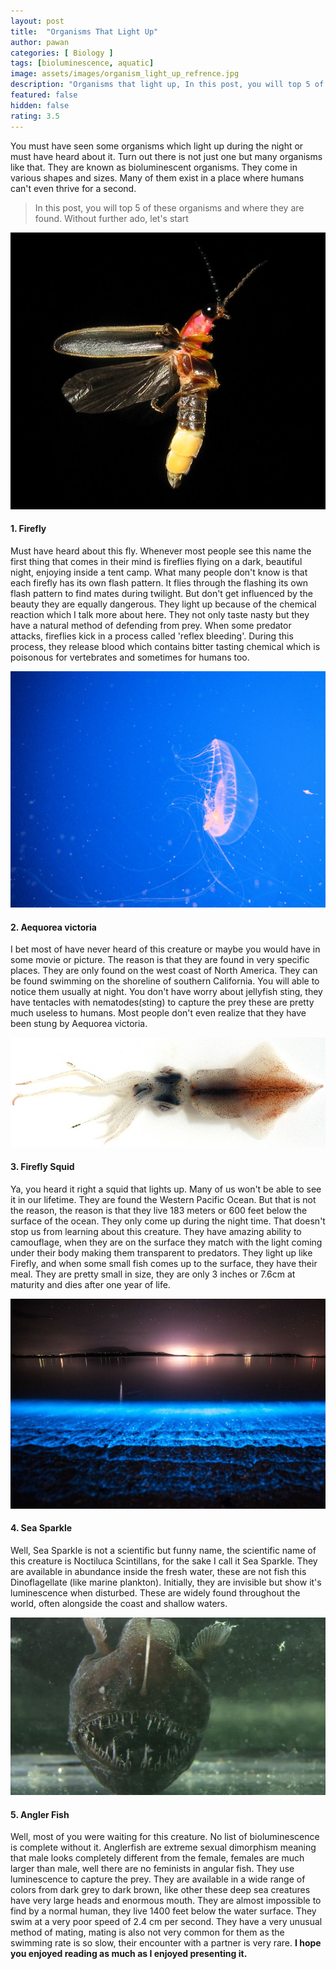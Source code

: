 ```yaml
---
layout: post
title:  "Organisms That Light Up"
author: pawan
categories: [ Biology ]
tags: [bioluminescence, aquatic]
image: assets/images/organism_light_up_refrence.jpg
description: "Organisms that light up, In this post, you will top 5 of these organisms and where they are found. Organisms such as Firefly, Aequorea victoria, Firefly Squid and other various organisms."
featured: false
hidden: false
rating: 3.5
---
```


You must have seen some organisms which light up during the night or must have heard about it. Turn out there is not just one but many organisms like that. They are known as bioluminescent organisms. They come in various shapes and sizes. Many of them exist in a place where humans can't even thrive for a second.
> In this post, you will top 5 of these organisms and where they are found. Without further ado, let's start

![Firefly](/assets/images/firefly.jpg "Optional title")
#### 1. Firefly
Must have heard about this fly. Whenever most people see this name the first thing that comes in their mind is fireflies flying on a dark, beautiful night, enjoying inside a tent camp. What many people don't know is that each firefly has its own flash pattern. It flies through the flashing its own flash pattern to find mates during twilight. But don't get influenced by the beauty they are equally dangerous. They light up because of the chemical reaction which I talk more about here. They not only taste nasty but they have a natural method of defending from prey. When some predator attacks, fireflies kick in a process called 'reflex bleeding'. During this process, they release blood which contains bitter tasting chemical which is poisonous for vertebrates and sometimes for humans too.

![Aequorea Victoria](/assets/images/Aequoreavictoria.jpg "Aequrea Victoria Image")
#### 2. Aequorea victoria
I bet most of have never heard of this creature or maybe you would have in some movie or picture. The reason is that they are found in very specific places. They are only found on the west coast of North America. They can be found swimming on the shoreline of southern California. You will able to notice them usually at night. You don't have worry about jellyfish sting, they have tentacles with nematodes(sting) to capture the prey these are pretty much useless to humans. Most people don't even realize that they have been stung by Aequorea victoria.

![Firefly Squid](/assets/images/firefly_squid.jpg "Firefly Squid Image")
#### 3. Firefly Squid
Ya, you heard it right a squid that lights up. Many of us won't be able to see it in our lifetime. They are found the Western Pacific Ocean. But that is not the reason, the reason is that they live 183 meters or 600 feet below the surface of the ocean. They only come up during the night time. That doesn't stop us from learning about this creature. They have amazing ability to camouflage, when they are on the surface they match with the light coming under their body making them transparent to predators. They light up like Firefly, and when some small fish comes up to the surface, they have their meal. They are pretty small in size, they are only 3 inches or 7.6cm at maturity and dies after one year of life.

![Sea Sparkle](/assets/images/sea-sparkle.jpg "Sea Sparkle Image")
#### 4. Sea Sparkle
Well, Sea Sparkle is not a scientific but funny name, the scientific name of this creature is Noctiluca Scintillans, for the sake I call it Sea Sparkle. They are available in abundance inside the fresh water, these are not fish this Dinoflagellate (like marine plankton). Initially, they are invisible but show it's luminescence when disturbed. These are widely found throughout the world, often alongside the coast and shallow waters.

![Angler Fish](/assets/images/angler_fish.jpg "Angler Fish Image")
#### 5. Angler Fish
Well, most of you were waiting for this creature. No list of bioluminescence is complete without it. Anglerfish are extreme sexual dimorphism meaning that male looks completely different from the female, females are much larger than male, well there are no feminists in angular fish. They use luminescence to capture the prey. They are available in a wide range of colors from dark grey to dark brown, like other these deep sea creatures have very large heads and enormous mouth. They are almost impossible to find by a normal human, they live 1400 feet below the water surface. They swim at a very poor speed of 2.4 cm per second. They have a very unusual method of mating, mating is also not very common for them as the swimming rate is so slow, their encounter with a partner is very rare.
**I hope you enjoyed reading as much as I enjoyed presenting it.**
